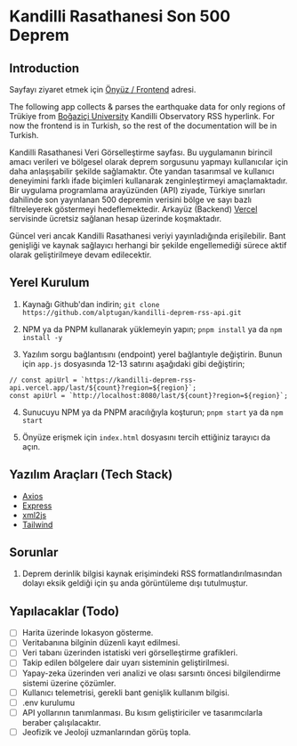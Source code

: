# Kandilli Rasathanesi Son 500 Deprem
## Introduction
Sayfayı ziyaret etmek için [Önyüz / Frontend](https://alptugan.github.io/kandilli-deprem-rss-api/) adresi.

The following app collects & parses the earthquake data for only regions of Trükiye from [Boğaziçi University](http://www.koeri.boun.edu.tr/scripts/lst0.asp) Kandilli Observatory RSS hyperlink. For now the frontend is in Turkish, so the rest of the documentation will be in Turkish.

Kandilli Rasathanesi Veri Görselleştirme sayfası. Bu uygulamanın birincil amacı verileri ve bölgesel olarak deprem sorgusunu yapmayı kullanıcılar için daha anlaşışabilir şekilde sağlamaktır. Öte yandan tasarımsal ve kullanıcı deneyimini farklı ifade biçimleri kullanarak zenginleştirmeyi amaçlamaktadır. Bir uygulama programlama arayüzünden (API) ziyade, Türkiye sınırları dahilinde son yayınlanan 500 depremin verisini bölge ve sayı bazlı filtreleyerek göstermeyi hedeflemektedir. Arkayüz (Backend) [Vercel](https://vercel.com) servisinde ücretsiz sağlanan hesap üzerinde koşmaktadır. 

Güncel veri ancak Kandilli Rasathanesi veriyi yayınladığında erişilebilir. 
Bant genişliği ve kaynak sağlayıcı herhangi bir şekilde engellemediği sürece aktif olarak geliştirilmeye devam edilecektir.


## Yerel Kurulum
1. Kaynağı Github'dan indirin;
`git clone https://github.com/alptugan/kandilli-deprem-rss-api.git`


2. NPM ya da PNPM kullanarak yüklemeyin yapın;
`pnpm install` ya da `npm install -y`


3. Yazılım sorgu bağlantısını (endpoint) yerel bağlantıyle değiştirin. Bunun için `app.js` dosyasında 12-13 satırını aşağıdaki gibi değiştirin;
```
// const apiUrl = `https://kandilli-deprem-rss-api.vercel.app/last/${count}?region=${region}`;
const apiUrl = `http://localhost:8080/last/${count}?region=${region}`;
```

4. Sunucuyu NPM ya da PNPM aracılığıyla koşturun;
`pnpm start` ya da `npm start`


5. Önyüze erişmek için `index.html` dosyasını tercih ettiğiniz tarayıcı da açın.


## Yazılım Araçları (Tech Stack)
- [Axios](https://github.com/axios/axios) 
- [Express](https://github.com/expressjs/express)
- [xml2js](https://github.com/Leonidas-from-XIV/node-xml2js)
- [Tailwind](https://tailwindcss.com/plus/ui-blocks)


## Sorunlar
1. Deprem derinlik bilgisi kaynak erişimindeki RSS formatlandırılmasından dolayı eksik geldiği için şu anda görüntüleme dışı tutulmuştur.


## Yapılacaklar (Todo)
- [ ] Harita üzerinde lokasyon gösterme.
- [ ] Veritabanına bilginin düzenli kayıt edilmesi.
- [ ] Veri tabanı üzerinden istatiski veri görselleştirme grafikleri.
- [ ] Takip edilen bölgelere dair uyarı sisteminin geliştirilmesi.
- [ ] Yapay-zeka üzerinden veri analizi ve olası sarsıntı öncesi bilgilendirme sistemi üzerine çözümler.
- [ ] Kullanıcı telemetrisi, gerekli bant genişlik kullanım bilgisi. 
- [ ] .env kurulumu
- [ ] API yollarının tanımlanması. Bu kısım geliştiriciler ve tasarımcılarla beraber çalışılacaktır. 
- [ ] Jeofizik ve Jeoloji uzmanlarından görüş topla.
